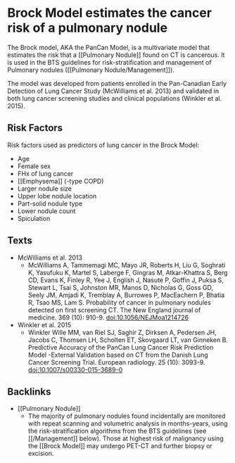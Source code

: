 # Brock Model estimates the cancer risk of a pulmonary nodule
The Brock model, AKA  the PanCan Model, is a multivariate model that estimates the risk that a [[Pulmonary Nodule]] found on CT is cancerous. It is used in the BTS guidelines for risk-stratification and management of Pulmonary nodules ([[Pulmonary Nodule/Management]]).

The model was developed from patients enrolled in the Pan-Canadian Early Detection of Lung Cancer Study (McWilliams et al. 2013) and validated in both lung cancer screening studies and  clinical populations (Winkler et al. 2015).

## Risk Factors
Risk factors used as predictors of lung cancer in the Brock Model:

* Age
* Female sex
* FHx of lung cancer
* [[Emphysema]] (-type COPD)
* Larger nodule size
* Upper lobe nodule location
* Part-solid nodule type
* Lower nodule count
* Spiculation 


## Texts
* McWilliams et al. 2013
	* McWilliams A, Tammemagi MC, Mayo JR, Roberts H, Liu G, Soghrati K, Yasufuku K, Martel S, Laberge F, Gingras M, Atkar-Khattra S, Berg CD, Evans K, Finley R, Yee J, English J, Nasute P, Goffin J, Puksa S, Stewart L, Tsai S, Johnston MR, Manos D, Nicholas G, Goss GD, Seely JM, Amjadi K, Tremblay A, Burrowes P, MacEachern P, Bhatia R, Tsao MS, Lam S. Probability of cancer in pulmonary nodules detected on first screening CT. The New England journal of medicine. 369 (10): 910-9.  [doi:10.1056/NEJMoa1214726](https://doi.org/10.1056/NEJMoa1214726)  
* Winkler et al. 2015
	* Winkler Wille MM, van Riel SJ, Saghir Z, Dirksen A, Pedersen JH, Jacobs C, Thomsen LH, Scholten ET, Skovgaard LT, van Ginneken B. Predictive Accuracy of the PanCan Lung Cancer Risk Prediction Model -External Validation based on CT from the Danish Lung Cancer Screening Trial. European radiology. 25 (10): 3093-9.  [doi:10.1007/s00330-015-3689-0](https://doi.org/10.1007/s00330-015-3689-0)

## Backlinks
* [[Pulmonary Nodule]]
	* The majority of pulmonary nodules found incidentally are monitored with repeat scanning and volumetric analysis in months-years, using the risk-stratification algorithms from the BTS guidelines (see [[/Management]] below). Those at highest risk of malignancy using the [[Brock Model]] may undergo PET-CT and further biopsy or excision.

<!-- {BearID:76B49D6C-F472-478B-AFCD-5817D003ABB9-33765-0004DE9A450E66B1} -->
